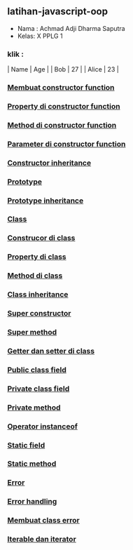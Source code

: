 ## latihan-javascript-oop

- Nama : Achmad Adji Dharma Saputra
- Kelas: X PPLG 1

### klik :

| Name  | Age |
| Bob   | 27  |
| Alice | 23  |

### [Membuat constructor function](OOP/Membuat%20constructor%20function/)

### [Property di constructor function](OOP/Property%20di%20constructor%20function/)

### [Method di constructor function](OOP/Method%20di%20constructor%20function/)

### [Parameter di constructor function](OOP/Parameter%20di%20constructor%20function/)

### [Constructor inheritance](OOP/Constructor%20inheritance/)

### [Prototype](OOP/Prototype/)

### [Prototype inheritance](OOP/Prototype%20inheritance/)

### [Class](OOP/Class/)

### [Construcor di class]()

### [Property di class]()

### [Method di class]()

### [Class inheritance]()

### [Super constructor]()

### [Super method]()

### [Getter dan setter di class]()

### [Public class field]()

### [Private class field]()

### [Private method]()

### [Operator instanceof]()

### [Static field]()

### [Static method]()

### [Error]()

### [Error handling]()

### [Membuat class error]()

### [Iterable dan iterator]()

### []()